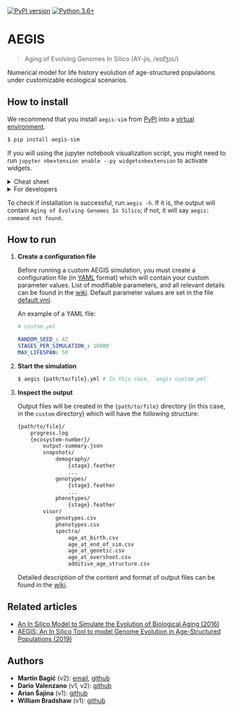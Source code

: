 [![PyPI version](https://badge.fury.io/py/aegis-sim.svg)](https://badge.fury.io/py/aegis-sim)
[![Python 3.6+](https://img.shields.io/badge/python-3.6%2B-blue)](https://www.python.org/downloads/release/python-360/)

# AEGIS

> Aging of Evolving Genomes In Silico (AY-jis, /eɪd͡ʒɪs/)

Numerical model for life history evolution of age-structured populations under customizable ecological scenarios.

## How to install

We recommend that you install `aegis-sim` from [PyPI](https://pypi.org/project/aegis-sim/) into a [virtual environment](https://docs.python.org/3/library/venv.html).

```bash
$ pip install aegis-sim
```

If you will using the jupyter notebook visualization script, you might need to run `jupyter nbextension enable --py widgetsnbextension` to activate widgets.

<details>
  <summary>Cheat sheet</summary>

```bash
# Unix/macOS
python3 -m venv aegis-venv
. aegis-venv/bin/activate
python3 -m pip install aegis-sim
```
```bash
# Windows
python -m venv aegis-venv
.\aegis-venv\Scripts\activate
python -m pip install aegis-sim
```
</details>

<details> 
<summary>For developers</summary>

```bash
# Unix/macOS
git clone git@github.com:valenzano-lab/aegis.git
cd aegis
make install_dev
```
</details>

To check if installation is successful, run `aegis -h`. If it is, the output will contain `Aging of Evolving Genomes In Silico`; if not, it will say `aegis: command not found`.

## How to run

1. __Create a configuration file__

    Before running a custom AEGIS simulation, you must create a configuration file (in [YAML](https://en.wikipedia.org/wiki/YAML) format) which will contain your custom parameter values. 
    List of modifiable parameters, and all relevant details can be found in the [wiki](https://github.com/valenzano-lab/aegis/wiki/Input).
    Default parameter values are set in the file [default.yml](src/aegis/parameters/default.yml).
    

    An example of a YAML file:
    ```yml
    # custom.yml

    RANDOM_SEED_: 42
    STAGES_PER_SIMULATION_: 10000
    MAX_LIFESPAN: 50
    ```


1. __Start the simulation__

    ```sh
    $ aegis {path/to/file}.yml # In this case, `aegis custom.yml`
    ```


1. __Inspect the output__

    Output files will be created in the `{path/to/file}` directory (in this case, in the `custom` directory) which will have the following structure:
    ```bash
    {path/to/file}/
        progress.log
        {ecosystem-number}/
            output-summary.json
            snapshots/
                demography/
                    {stage}.feather
                    ...
                genotypes/
                    {stage}.feather
                    ...
                phenotypes/
                    {stage}.feather
            visor/
                genotypes.csv
                phenotypes.csv
                spectra/
                    age_at_birth.csv
                    age_at_end_of_sim.csv
                    age_at_genetic.csv
                    age_at_overshoot.csv
                    additive_age_structure.csv
    ```

    Detailed description of the content and format of output files can be found in the [wiki](https://github.com/valenzano-lab/aegis/wiki/Output).
    

## Related articles

- [An In Silico Model to Simulate the Evolution of Biological Aging (2016)](https://www.biorxiv.org/content/10.1101/037952v1)
- [AEGIS: An In Silico Tool to model Genome Evolution in Age-Structured Populations (2019)](https://www.biorxiv.org/content/10.1101/646877v1)

## Authors

- **Martin Bagić** (v2): [email](martin.bagic@outlook.com), [github](https://github.com/martinbagic)
- **Dario Valenzano** (v1, v2): [github](https://github.com/dvalenzano)
- **Arian Šajina** (v1): [github](https://github.com/ariansajina)
- **William Bradshaw** (v1): [github](https://github.com/willbradshaw)
